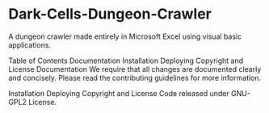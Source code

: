 # Dark-Cells-Dungeon-Crawler

A dungeon crawler made entirely in Microsoft Excel using visual basic applications.

Table of Contents
Documentation
Installation
Deploying
Copyright and License
Documentation
We require that all changes are documented clearly and concisely. Please read the contributing guidelines for more information.

Installation
Deploying
Copyright and License
Code released under GNU-GPL2 License.
